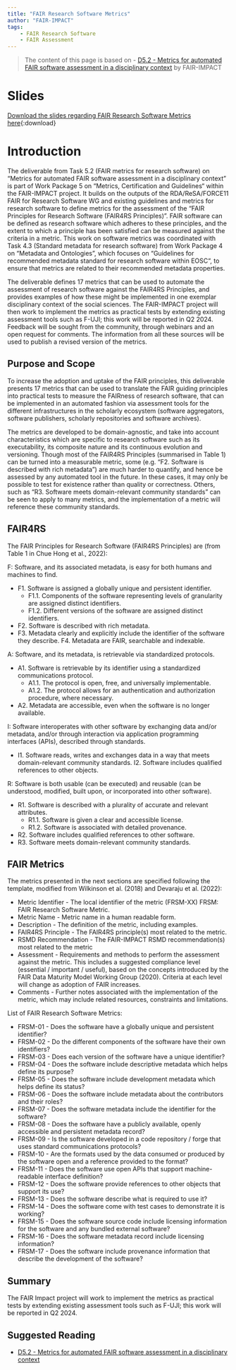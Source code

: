 ```yaml
---
title: "FAIR Research Software Metrics"
author: "FAIR-IMPACT"
tags: 
    - FAIR Research Software
    - FAIR Assessment
---
```


> The content of this page is based on - [D5.2 - Metrics for automated FAIR software assessment in a disciplinary context](https://zenodo.org/records/10047401) by FAIR-IMPACT

# Slides

[Download the slides regarding FAIR Research Software Metrics here](https://github.com/FAIR-by-Design-Methodology/IDCC24workshop/raw/main/resources/01%20FAIR-IMPACT/FAIR%20Research%20Software%20Metrics.pptx){:download}


# Introduction

The deliverable from Task 5.2 (FAIR metrics for research software) on “Metrics for automated FAIR software assessment in a disciplinary context” is part of Work Package 5 on “Metrics, Certification and Guidelines“ within the FAIR-IMPACT project. It builds on the outputs of the RDA/ReSA/FORCE11 FAIR for Research Software WG and existing guidelines and metrics for research software to define metrics for the assessment of the “FAIR Principles for Research Software (FAIR4RS Principles)”. FAIR software can be defined as research software which adheres to these principles, and the extent to which a principle has been satisfied can be measured against the criteria in a metric. This work on software metrics was coordinated with Task 4.3 (Standard metadata for research software) from Work Package 4 on “Metadata and Ontologies”, which focuses on “Guidelines for recommended metadata standard for research software within EOSC“, to ensure that metrics are related to their recommended metadata properties.

The deliverable defines 17 metrics that can be used to automate the assessment of research software against the FAIR4RS Principles, and provides examples of how these might be implemented in one exemplar disciplinary context of the social sciences. The FAIR-IMPACT project will then work to implement the metrics as practical tests by extending existing assessment tools such as F-UJI; this work will be reported in Q2 2024. Feedback will be sought from the community, through webinars and an open request for comments. The information from all these sources will be used to publish a revised version of the metrics.

## Purpose and Scope

To increase the adoption and uptake of the FAIR principles, this deliverable presents 17 metrics that can be used to translate the FAIR guiding principles into practical tests to measure the FAIRness of research software, that can be implemented in an automated fashion via assessment tools for the different infrastructures in the scholarly ecosystem (software aggregators, software publishers, scholarly repositories and software archives).

The metrics are developed to be domain-agnostic, and take into account characteristics which are specific to research software such as its executability, its composite nature and its continuous evolution and versioning. Though most of the FAIR4RS Principles (summarised in Table 1) can be turned into a measurable metric, some (e.g. “F2. Software is described with rich metadata”) are much harder to quantify, and hence be assessed by any automated tool in the future. In these cases, it may only be possible to test for existence rather than quality or correctness. Others, such as “R3. Software meets domain-relevant community standards” can be seen to apply to many metrics, and the implementation of a metric will reference these community standards.

## FAIR4RS

The FAIR Principles for Research Software (FAIR4RS Principles) are (from Table 1 in Chue Hong et al., 2022):

F: Software, and its associated metadata, is easy for both humans and machines to find.

- F1. Software is assigned a globally unique and persistent identifier.
    - F1.1. Components of the software representing levels of granularity are assigned distinct identifiers.
    - F1.2. Different versions of the software are assigned distinct identifiers.
- F2. Software is described with rich metadata.
- F3. Metadata clearly and explicitly include the identifier of the software they describe. F4. Metadata are FAIR, searchable and indexable.

A: Software, and its metadata, is retrievable via standardized protocols.

- A1. Software is retrievable by its identifier using a standardized communications protocol.
    - A1.1. The protocol is open, free, and universally implementable.
    - A1.2. The protocol allows for an authentication and authorization procedure, where necessary.
- A2. Metadata are accessible, even when the software is no longer available.

I: Software interoperates with other software by exchanging data and/or metadata, and/or through interaction via application programming interfaces (APIs), described through standards.

- I1. Software reads, writes and exchanges data in a way that meets domain-relevant community standards. I2. Software includes qualified references to other objects.

R: Software is both usable (can be executed) and reusable (can be understood, modified, built upon, or incorporated into other software).

- R1. Software is described with a plurality of accurate and relevant attributes.
    - R1.1. Software is given a clear and accessible license.
    - R1.2. Software is associated with detailed provenance.
- R2. Software includes qualified references to other software. 
- R3. Software meets domain-relevant community standards.

## FAIR Metrics

The metrics presented in the next sections are specified following the template, modified from Wilkinson et al. (2018) and Devaraju et al. (2022):

- Metric Identifier - The local identifier of the metric (FRSM-XX) FRSM: FAIR Research Software Metric.
- Metric Name - Metric name in a human readable form.
- Description - The definition of the metric, including examples.
- FAIR4RS Principle - The FAIR4RS principle(s) most related to the metric.
- RSMD Recommendation - The FAIR-IMPACT RSMD recommendation(s) most related to the metric
- Assessment - Requirements and methods to perform the assessment against the metric. This includes a suggested compliance level (essential / important / useful), based on the concepts introduced by the FAIR Data Maturity Model Working Group (2020). Criteria at each level will change as adoption of FAIR increases.
- Comments - Further notes associated with the implementation of the metric, which may include related resources, constraints and limitations.

List of FAIR Research Software Metrics:

- FRSM-01 - Does the software have a globally unique and persistent identifier?
- FRSM-02 - Do the different components of the software have their own identifiers?
- FRSM-03 - Does each version of the software have a unique identifier?
- FRSM-04 - Does the software include descriptive metadata which helps define its purpose?
- FRSM-05 - Does the software include development metadata which helps define its status?
- FRSM-06 - Does the software include metadata about the contributors and their roles?
- FRSM-07 - Does the software metadata include the identifier for the software?
- FRSM-08 - Does the software have a publicly available, openly accessible and persistent metadata record?
- FRSM-09 - Is the software developed in a code repository / forge that uses standard communications protocols?
- FRSM-10 - Are the formats used by the data consumed or produced by the software open and a reference provided to the format?
- FRSM-11 - Does the software use open APIs that support machine-readable interface definition?
- FRSM-12 - Does the software provide references to other objects that support its use?
- FRSM-13 - Does the software describe what is required to use it?
- FRSM-14 - Does the software come with test cases to demonstrate it is working?
- FRSM-15 - Does the software source code include licensing information for the software and any bundled external software?
- FRSM-16 - Does the software metadata record include licensing information?
- FRSM-17 - Does the software include provenance information that describe the development of the software?

## Summary

The FAIR Impact project will work to implement the metrics as practical tests by extending existing assessment tools such as F-UJI; this work will be reported in Q2 2024.

## Suggested Reading

- [D5.2 - Metrics for automated FAIR software assessment in a disciplinary context](https://zenodo.org/records/10047401)

